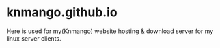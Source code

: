 # knmango.github.io
Here is used for my(Knmango) website hosting & download server for my linux server clients.
